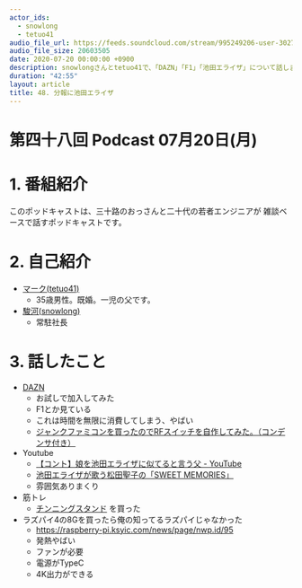 ```yaml
---
actor_ids:
  - snowlong
  - tetuo41
audio_file_url: https://feeds.soundcloud.com/stream/995249206-user-302747142-yarukinai-48-2020-07-20.mp3
audio_file_size: 20603505
date: 2020-07-20 00:00:00 +0900
description: snowlongさんとtetuo41で、「DAZN」「F1」「池田エライザ」について話しました。
duration: "42:55"
layout: article
title: 48. 分報に池田エライザ
---
```


# 第四十八回 Podcast 07月20日(月)

# 1. 番組紹介
  このポッドキャストは、三十路のおっさんと二十代の若者エンジニアが
  雑談ベースで話すポッドキャストです。

# 2. 自己紹介
- [マーク(tetuo41)](https://twitter.com/tetuo41)
  - 35歳男性。既婚。一児の父です。
- [駿河(snowlong)](https://twitter.com/_snowlong)
  - 常駐社長

# 3. 話したこと
- [DAZN](https://www.dazn.com/ja-JP/home)
  - お試しで加入してみた
  - F1とか見ている
  - これは時間を無限に消費してしまう、やばい
  - [ジャンクファミコンを買ったのでRFスイッチを自作してみた。（コンデンサ付き）](https://naokit.info/2018/11/14/%E3%82%B8%E3%83%A3%E3%83%B3%E3%82%AF%E3%83%95%E3%82%A1%E3%83%9F%E3%82%B3%E3%83%B3%E3%82%92%E8%B2%B7%E3%81%A3%E3%81%9F%E3%81%AE%E3%81%A7rf%E3%82%B9%E3%82%A4%E3%83%83%E3%83%81%E3%82%92%E8%87%AA%E4%BD%9C/)
- Youtube
  - [【コント】娘を池田エライザに似てると言う父 - YouTube](https://www.youtube.com/watch?v=PoZ2UUjW5Gs)
  - [池田エライザが歌う松田聖子の「SWEET MEMORIES」](https://www.youtube.com/watch?v=k0PvLpsk-3I)
  - 雰囲気ありまくり
- 筋トレ
  - [チンニングスタンド](https://amzn.to/38UbZrX) を買った
- ラズパイ4の8Gを買ったら俺の知ってるラズパイじゃなかった
  - https://raspberry-pi.ksyic.com/news/page/nwp.id/95
  - 発熱やばい
  - ファンが必要
  - 電源がTypeC
  - 4K出力ができる

